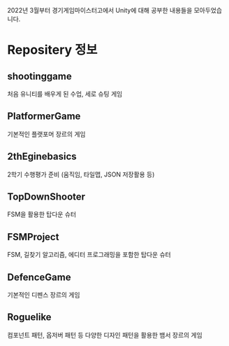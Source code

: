 2022년 3월부터 경기게임마이스터고에서 Unity에 대해 공부한 내용들을 모아두었습니다.

# Repositery 정보

## shootinggame
  처음 유니티를 배우게 된 수업, 세로 슈팅 게임

## PlatformerGame
  기본적인 플랫포머 장르의 게임

## 2thEginebasics
  2학기 수행평가 준비 (움직임, 타일맵, JSON 저장활용 등)

## TopDownShooter
  FSM을 활용한 탑다운 슈터

## FSMProject
  FSM, 길찾기 알고리즘, 에디터 프로그래밍을 포함한 탑다운 슈터
  
## DefenceGame
  기본적인 디펜스 장르의 게임
  
## Roguelike
  컴포넌트 패턴, 옵저버 패턴 등 다양한 디자인 패턴을 활용한 뱀서 장르의 게임

